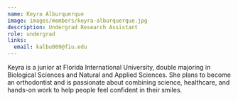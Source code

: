 ```yaml
---
name: Keyra Alburquerque
image: images/members/keyra-alburquerque.jpg
description: Undergrad Research Assistant
role: undergrad
links:
  email: kalbu009@fiu.edu
---
```


Keyra is a junior at Florida International University, double majoring in Biological Sciences and Natural and Applied Sciences. She plans to become an orthodontist and is passionate about combining science, healthcare, and hands-on work to help people feel confident in their smiles.